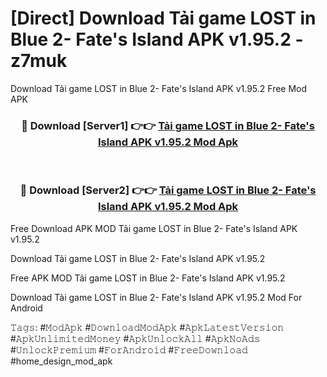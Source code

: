 # [Direct] Download Tải game LOST in Blue 2- Fate's Island APK v1.95.2 - z7muk
Download Tải game LOST in Blue 2- Fate's Island APK v1.95.2 Free Mod APK

<div align="center">
<h3>🔴 Download [Server1] 👉👉 <a href="https://apk-comot.site?title=Tải_game_LOST_in_Blue_2-_Fate's_Island_APK_v1.95.2">Tải game LOST in Blue 2- Fate's Island APK v1.95.2 Mod Apk</a></h3><br>

<h3>🔴 Download [Server2] 👉👉 <a href="https://apk-comot.site?title=Tải_game_LOST_in_Blue_2-_Fate's_Island_APK_v1.95.2">Tải game LOST in Blue 2- Fate's Island APK v1.95.2 Mod Apk</a></h3>
</div>


Free Download APK MOD Tải game LOST in Blue 2- Fate's Island APK v1.95.2

Download Tải game LOST in Blue 2- Fate's Island APK v1.95.2 

Free APK MOD Tải game LOST in Blue 2- Fate's Island APK v1.95.2 

Download Tải game LOST in Blue 2- Fate's Island APK v1.95.2 Mod For Android

𝚃𝚊𝚐𝚜: #𝙼𝚘𝚍𝙰𝚙𝚔 #𝙳𝚘𝚠𝚗𝚕𝚘𝚊𝚍𝙼𝚘𝚍𝙰𝚙𝚔 #𝙰𝚙𝚔𝙻𝚊𝚝𝚎𝚜𝚝𝚅𝚎𝚛𝚜𝚒𝚘𝚗 #𝙰𝚙𝚔𝚄𝚗𝚕𝚒𝚖𝚒𝚝𝚎𝚍𝙼𝚘𝚗𝚎𝚢 #𝙰𝚙𝚔𝚄𝚗𝚕𝚘𝚌𝚔𝙰𝚕𝚕 #𝙰𝚙𝚔𝙽𝚘𝙰𝚍𝚜 #𝚄𝚗𝚕𝚘𝚌𝚔𝙿𝚛𝚎𝚖𝚒𝚞𝚖 #𝙵𝚘𝚛𝙰𝚗𝚍𝚛𝚘𝚒𝚍 #𝙵𝚛𝚎𝚎𝙳𝚘𝚠𝚗𝚕𝚘𝚊𝚍 #home_design_mod_apk